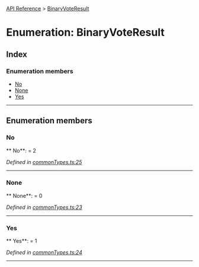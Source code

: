 [API Reference](../README.md) > [BinaryVoteResult](../enums/BinaryVoteResult.md)



# Enumeration: BinaryVoteResult

## Index

### Enumeration members

* [No](BinaryVoteResult.md#No)
* [None](BinaryVoteResult.md#None)
* [Yes](BinaryVoteResult.md#Yes)



---
## Enumeration members
<a id="No"></a>

###  No

** No**:    = 2

*Defined in [commonTypes.ts:25](https://github.com/daostack/arc.js/blob/616f6e7/lib/commonTypes.ts#L25)*





___

<a id="None"></a>

###  None

** None**:    = 0

*Defined in [commonTypes.ts:23](https://github.com/daostack/arc.js/blob/616f6e7/lib/commonTypes.ts#L23)*





___

<a id="Yes"></a>

###  Yes

** Yes**:    = 1

*Defined in [commonTypes.ts:24](https://github.com/daostack/arc.js/blob/616f6e7/lib/commonTypes.ts#L24)*





___


